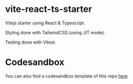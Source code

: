 # vite-react-ts-starter

Vitejs starter using React &amp; Typescript.

Styling done with TailwindCSS (using JIT mode).

Testing done with Vitest.

# Codesandbox

You can also find a codesandbox template of this repo [here](https://codesandbox.io/s/vite-react-typescript-starter-685son](https://codesandbox.io/p/sandbox/github/simerlec/vite-react-ts-starter/tree/main)https://codesandbox.io/p/sandbox/github/simerlec/vite-react-ts-starter/tree/main)
